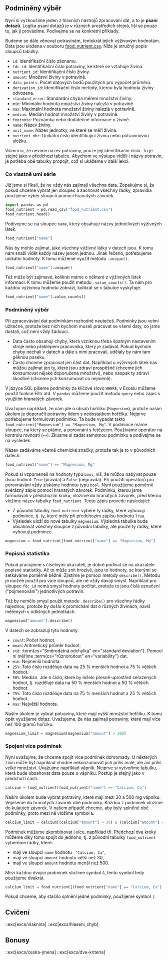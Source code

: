 ## Podmíněný výběr

Nyní si vyzkoušíme jeden z hlavních nástrojů zpracování dat, a to je **psaní dotazů**. Logika psaní dotazů je v různých prostředích stejná, liší se pouze to, jak ji provádíme. Podívejme se na konkrétní příklady.

Budeme se dále věnovat potravinám, tentokrát jejich výživovým hodnotám. Data jsou uložena v souboru [food_nutrient.csv](assets/food_nutrient.csv). Níže je stručný popis sloupců tabulky.

- `id`: Identifikační číslo záznamu.
- `fdc_id`: Identifikační číslo potraviny, ke které se vztahuje živina.
- `nutrient_id`: Identifikační číslo živiny.
- `amount`: Množství živiny v potravině.
- `data_points`: Počet datových bodů použitých pro výpočet průměru.
- `derivation_id`: Identifikační číslo metody, kterou byla hodnota živiny odvozena.
- `standard_error`: Standardní chyba měření množství živiny.
- `min`: Minimální hodnota množství živiny nalezlá v potravině.
- `max`: Maximální hodnota množství živiny nalezlá v potravině.
- `median`: Medián hodnot množství živiny v potravině.
- `footnote`: Poznámka nebo dodatečné informace o živině.
- `name`: Název živiny.
- `unit_name`: Název jednotky, ve které se měří živina.
- `nutrient_nbr`: Unikátní číslo identifikující živinu nebo potravinovou složku​.

Všimni si, že nevíme název potraviny, pouze její identifikační číslo. To je stejné jako v předchozí tabulce. Abychom ve výstupu viděli i názvy potravin, je potřeba obě tabulky propojit, což si ukážeme v další lekci.

### Co vlastně umí série

Již jsme si říkali, že ne vždy nás zajímají všechna data. Zopakujme si, že pokud chceme vybrat jen sloupec a zachovat všechny řádky, zpravidla použijeme výběr sloupců pomocí hranatých závorek.

```py
import pandas as pd
food_nutrient = pd.read_csv("food_nutrient.csv")
food_nutrient.head()
```

Podívejme se na sloupec `name`, který obsahuje názvy jednotlivých výživných látek.

```py
food_nutrient["name"]
```

Nás by mohlo zajímat, jaké všechny výživné látky v datech jsou. K tomu nám snaží vidět každý název jenom jednou. Jinak řečeno, potřebujeme unikátní hodnoty. K tomu můžeme využít metodu `.unique()`.

```py
food_nutrient["name"].unique()
```

Též může být zajímavé, kolikrát máme o některé z výživných látek informaci. K tomu můžeme použít metodu `.value_counts()`. Ta nám pro každou výživnou hodnotu zobrazí, kolikrát se v tabulce vyskytuje.

```py
food_nutrient["name"].value_counts()
```

### Podmíněný výběr

Při zpracovávání dat podmínkám rozhodně neutečeš. Podmínky jsou velmi užitečné, protože bez nich bychom museli pracovat se všemi daty, co jsme dostali, což není vždy žádoucí.

- Data často obsahují chyby, která vzniknou třeba špatným nastavením stroje nebo překlepem pracovníka, který je zadával. Pokud bychom chyby nechali v datech a dále s nimi pracovali, udělaly by nám tam pěknou paseku.
- Často chceme zpracovat jen část dat. Například u výživných látek nás můžou zajímat jen ty, které jsou zdraví prospěšné (chceme jich konzumovat nějaké doporučené množství), nebo naopak ty zdraví škodlivé (chceme jich konzumovat co nejméně).

V jazyce SQL píšeme podmínky za klíčové slovo `WHERE`, v Excelu můžeme použít funkce Filtr atd. V `pandas` můžeme použít metodu `query` nebo zápis s využitím hranatých závorek.

Uvažujme například, že nám jde o obsah hořčíku (`Magnesium`), protože naším úkolem je doporučit potraviny lidem s nedostatkem hořčíku. Nejprve potřebujeme formulovat podmínku. Ta bude vypadat takto `food_nutrient["Magnesium"] == "Magnesium, Mg"`. V podmínce máme sloupec, na který se ptáme, a porovnání s řetězcem. Používáme operátor na kontrolu rovnosti (`==`). Zkusme si zadat samotnou podmínku a podívejme se na výsledek.

Název zadáváme včetně chemické značky, protože tak je to v původních datech.

```py
food_nutrient["name"] == "Magnesium, Mg"
```

Pokud si vzpomeneš na hodnoty typu `bool`, víš, že můžou nabývat pouze dvou hodnot: `True` (pravda) a `False` (nepravda). Při použití operátorů pro porovnávání vždy získáme hodnotu typu `bool`. Nyní použijeme poměrně svérázný zápis pomocí hranatých závorek. Podmínku, kterou jsme formulovali v předchozím kroku, vložíme do hranatých závorek, před kterou vložíme název tabulky `food_nutrient`. Tento zápis provede následující:

- Z původní tabulky `food_nutrient` vybere ty řádky, které vyhovují podmínce, tj. ty, které měly při předchozím zápisu hodnotu `True`.
- Výsledek uloží do nové tabulky `magnesium`. Výsledná tabulka bude obsahovat všechny sloupce z původní tabulky, ale pouze ty řádky, které vyhovují podmínce.

```py
magnesium = food_nutrient[food_nutrient["name"] == "Magnesium, Mg"]
```

### Popisná statistika

Pokud pracujeme s číselnými ukazateli, je dobré podívat se na ukazatele popisné statistiky. Ač to může znít hrozivě, jsou to hodnoty, se kterými se setkáváme poměrně běžně. Zjistíme je pomocí metody `describe()`. Metodu je možné použít pro více sloupců, ale ne vždy dávají smysl. Například pro sloupec `fdc_id` nemá smysl hodnoty počítat, protože to jsou číslá označení ("pojmenování") jednotlivých potravin.

Též by nemělo smysl použít metodu `.describe()` pro všechny řádky najednou, protože by došlo k promíchání dat o různých živinách, navíš měřených v odlišných jednotkách.

```py
magnesium["amount"].describe()
```

V datech se zobrazují tyto hodnoty: 

- `count`: Počet hodnot.
- `mean`: Aritmetický průměr hodnot.
- `std`: :term{cs="Směrodatná odchylka" en="standard deviation"}. Pomocí ní měříme :term{cs="různorodost" en="variability"} dat.
- `min`: Nejmenší hodnota.
- `25%`: Toto číslo rozděluje data na 25 % menších hodnot a 75 % větších hodnot.
- `50%`: Medián. Jde o číslo, které by leželo přesně uprostřed seřazených hodnot, tj. rozděluje data na 50 % menších hodnot a 50 % větších hodnot.
- `75%`: Toto číslo rozděluje data na 75 % menších hodnot a 25 % větších hodnot.
- `max`: Největší hodnota.


Naším úkolem je vybrat potraviny, které mají vyšší množství hořčíku. K tomu opět využijeme dotaz. Uvažujeme, že nás zajímají potraviny, které mají více než 100 gramů hořčíku.

```py
magnesium_limit = magnesium[magnesium["amount"] > 100]
```

### Spojení více podmínek

Nyní uvažujme, že chceme spojit více podmínek dohromady. U některých živin může být například vhodné nekonzumovat jich příliš malé, ale ani příliš velké množství. Uvažujme například vápník. Nejprve si vytvoříme tabulku, která bude obsahovat data pouze o vápníku. Postup je stejný jako v předchozí části.

```py
calcium = food_nutrient[food_nutrient["name"] == "Calcium, Ca"]
```

Naším úkolem bude vybrat potraviny, které mají mezi 30 a 500 mg vápníku. Vepíšeme do hranatých závorek obě podmínky. Každou z podmínek vložíme do kulatých závorek. V našem případě chceme, aby byly splněné obě podmínky, proto mezi ně vložíme symbol `&`.

```py
calcium_limit = calcium[(calcium["amount"] > 30) & (calcium["amount"] < 500)]
```

Podmínek můžeme zkombinovat i více, například tři. Předchozí dva kroky můžeme díky tomu spojit do jednoho, tj. z původní tabulky `food_nutrient` vybereme řádky, které:

- mají ve sloupci `name` hodnotu ` "Calcium, Ca"`,
- mají ve sloupci `amount` hodnotu větší než 30,
- mají ve sloupci `amount` hodnotu menší než 500.

Mezi každou dvojici podmínek vložíme symbol `&`, tento symbol tedy použijeme dvakrát.

```py
calcium_limit = food_nutrient[(food_nutrient["name"] == "Calcium, Ca") & (food_nutrient["amount"] > 30) & (food_nutrient["amount"] < 500)]
```

Pokud chceme, aby stačilo splnění jedné podmínky, použijeme symbol `|`.


## Cvičení

::exc[excs/vlaknina]
::exc[excs/hlaseni_chyb]

## Bonusy

::exc[excs/ceska-jmena]
::exc[excs/dve-kriteria]
